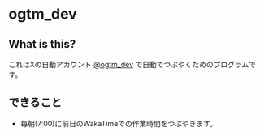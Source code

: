 # ogtm_dev

## What is this?

これはXの自動アカウント [@ogtm_dev](https://x.com/ogtm_dev) で自動でつぶやくためのプログラムです。

## できること

- 毎朝(7:00)に前日のWakaTimeでの作業時間をつぶやきます。